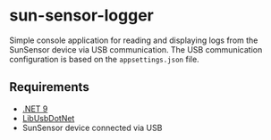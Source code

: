 # sun-sensor-logger

Simple console application for reading and displaying logs from the SunSensor device via USB communication.
The USB communication configuration is based on the `appsettings.json` file.

## Requirements

- [.NET 9](https://dotnet.microsoft.com/download/dotnet/9.0)
- [LibUsbDotNet](https://github.com/LibUsbDotNet/LibUsbDotNet)
- SunSensor device connected via USB